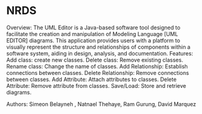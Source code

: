 # NRDS
Overview:
The UML Editor is a Java-based software tool designed to facilitate the creation and manipulation of Modeling Language [UML EDITOR] diagrams. 
This application provides users with a platform to visually represent the structure and relationships of components within a software system, 
aiding in design, analysis, and documentation.
Features:
Add class: create new classes.
Delete class: Remove existing classes.
Rename class: Change the name of classes.
Add Relationship: Establish connections between classes.
Delete Relationship: Remove connections between classes.
Add Attribute: Attach attributes to classes.
Delete Attribute: Remove attribute from classes.
Save/Load: Store and retrieve diagrams.

Authors: 
   Simeon Belayneh , Natnael Thehaye, Ram Gurung, David Marquez
